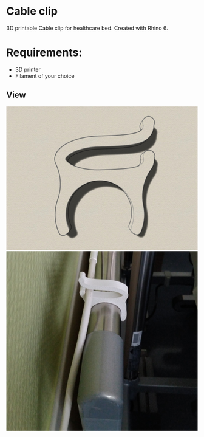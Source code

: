 # Cable clip
3D printable Cable clip for healthcare bed. Created with Rhino 6.

# Requirements:
* 3D printer 
* Filament of your choice

## View
![Example](iso3.jpg)
![Example](IMG_20200226_151641.jpg)


